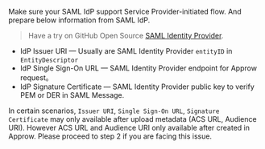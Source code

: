 <IntegrationDetailCard title="Create SAML IdP">

Make sure your SAML IdP support Service Provider-initiated flow. And prepare below information from SAML IdP.

> Have a try on GitHub Open Source [SAML Identity Provider](https://github.com/mcguinness/saml-idp).

- IdP Issuer URI — Usually are SAML Identity Provider `entityID`  in `EntityDescriptor`
- IdP Single Sign-On URL — SAML Identity Provider endpoint for Approw request。
- IdP Signature Certificate — SAML Identity Provider public key to verify PEM or DER in SAML Message.

In certain scenarios, `Issuer URI`, `Single Sign-On URL`, `Signature Certificate` may only available after upload metadata (ACS URL, Audience URI). However ACS URL and Audience URI only available after created in Approw. Please proceed to step 2 if you are facing this issue.


</IntegrationDetailCard>